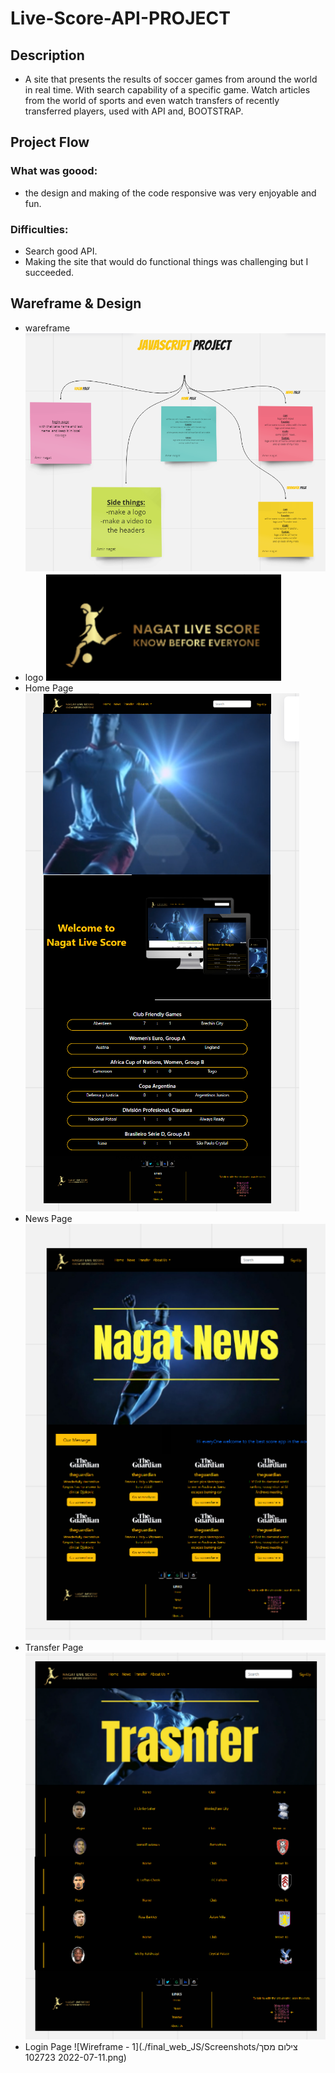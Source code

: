 # Live-Score-API-PROJECT
## Description
* A site that presents the results of soccer games from around the world in real time.
With search capability of a specific game. Watch articles from the world of sports and even 
watch transfers of recently transferred players, used with API and, BOOTSTRAP.

## Project Flow
### What was goood:
* the design and making of the code responsive was very enjoyable and fun.

### Difficulties:
* Search good API.
* Making the site that would do functional things was challenging but I succeeded.

## Wareframe & Design
* wareframe
 ![Wireframe - 1](./final_web_JS/Screenshots/wareframeScreenShot.png)
* logo
 ![Wireframe - 1](./final_web_JS/Screenshots/logoScreenShot.png)
* Home Page
 ![Wireframe - 1](./final_web_JS/Screenshots/HomePageScreenShot.png)
 * News Page
  ![Wireframe - 1](./final_web_JS/Screenshots/newsPageScreenShot.png)
* Transfer Page
  ![Wireframe - 1](./final_web_JS/Screenshots/TransferPageScreenShot.png)
* Login Page 
  ![Wireframe - 1](./final_web_JS/Screenshots/צילום מסך 2022-07-11 102723.png)
